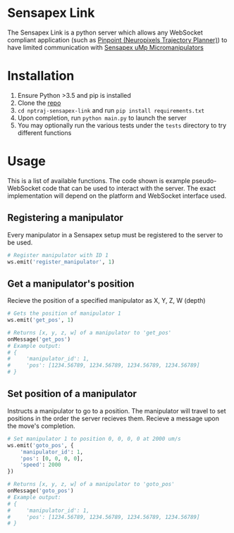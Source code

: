# Sensapex Link
The Sensapex Link is a python server which allows any WebSocket compliant application (such as [Pinpoint (Neuropixels Trajectory Planner)](https://github.com/dbirman/NPTrajectoryPlanner/)) to have limited communication with [Sensapex uMp Micromanipulators](https://www.sensapex.com/products/ump-micromanipulators/)

# Installation
1. Ensure Python >3.5 and pip is installed
2. Clone the [repo](https://github.com/dbirman/nptraj-sensapex-link)
3. `cd nptraj-sensapex-link` and run `pip install requirements.txt`
4. Upon completion, run `python main.py` to launch the server
5. You may optionally run the various tests under the `tests` directory to try different functions

# Usage
This is a list of available functions. The code shown is example pseudo-WebSocket code that can be used to interact with the server. The exact implementation will depend on the platform and WebSocket interface used. 
## Registering a manipulator
Every manipulator in a Sensapex setup must be registered to the server to be used.

```python
# Register manipulator with ID 1
ws.emit('register_manipulator', 1)
```

## Get a manipulator's position
Recieve the position of a specified manipulator as X, Y, Z, W (depth)

```python
# Gets the position of manipulator 1
ws.emit('get_pos', 1)

# Returns [x, y, z, w] of a manipulator to 'get_pos'
onMessage('get_pos')
# Example output:
# {
#     'manipulator_id': 1,
#     'pos': [1234.56789, 1234.56789, 1234.56789, 1234.56789]
# }
```

## Set position of a manipulator
Instructs a manipulator to go to a position. The manipulator will travel to set positions in the order the server recieves them. Recieve a message upon the move's completion. 

```python
# Set manipulator 1 to position 0, 0, 0, 0 at 2000 um/s
ws.emit('goto_pos', {
    'manipulator_id': 1,
    'pos': [0, 0, 0, 0],
    'speed': 2000
})

# Returns [x, y, z, w] of a manipulator to 'goto_pos'
onMessage('goto_pos')
# Example output:
# {
#     'manipulator_id': 1,
#     'pos': [1234.56789, 1234.56789, 1234.56789, 1234.56789]
# }
```

